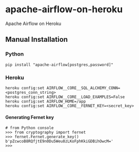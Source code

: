 # apache-airflow-on-heroku
Apache Airflow on Heroku

## Manual Installation
### Python
```
pip install "apache-airflow[postgres,password]"
```
### Heroku
```
heroku config:set AIRFLOW__CORE__SQL_ALCHEMY_CONN=<postgres_conn_string>
heroku config:set AIRFLOW__CORE__LOAD_EXAMPLES=False
heroku config:set AIRFLOW_HOME=/app
heroku config:set AIRFLOW__CORE__FERNET_KEY=<secret_key>
```
#### Generating Fernet key
```
# from Python console
>>> from cryptography import fernet 
>>> fernet.Fernet.generate_key() b'pZcwcoB8RQfjtE9n0Du5Weu8zLKoFphKkiGDBihOwcM=' 
>>>
```
